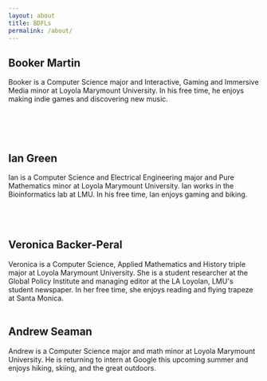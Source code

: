 ```yaml
---
layout: about
title: BDFLs
permalink: /about/
---
```


## Booker Martin

Booker is a Computer Science major and Interactive, Gaming and Immersive Media minor at Loyola Marymount University.
In his free time, he enjoys making indie games and discovering new music.  
<br><br><br><br>

## Ian Green
Ian is a Computer Science and Electrical Engineering major and Pure Mathematics minor at Loyola Marymount University. Ian works in the Bioinformatics lab at LMU. In his free time, Ian enjoys gaming and biking.
<br><br><br><br>

## Veronica Backer-Peral
Veronica is a Computer Science, Applied Mathematics and History triple major at Loyola Marymount University. She is a student researcher at the Global Policy Institute and managing editor at the LA Loyolan, LMU's student newspaper. In her free time, she enjoys reading and flying trapeze at Santa Monica.
<br><br>

## Andrew Seaman
Andrew is a Computer Science major and math minor at Loyola Marymount University. He is returning to intern at Google this upcoming summer and enjoys hiking, skiing, and the great outdoors.
